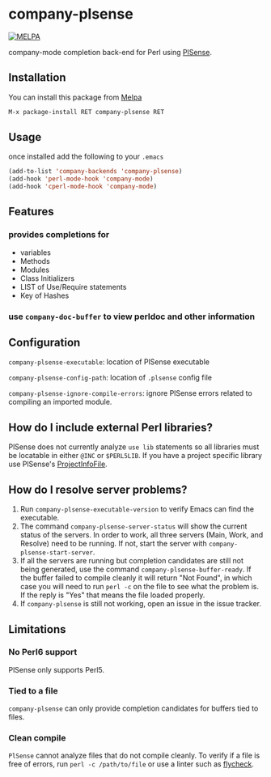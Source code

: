 # company-plsense
[![MELPA](https://melpa.org/packages/company-plsense-badge.svg)](https://melpa.org/#/company-plsense)

company-mode completion back-end for Perl using [PlSense](https://github.com/aki2o/plsense).

## Installation

You can install this package from [Melpa](http://melpa.milkbox.net/)
```lisp
M-x package-install RET company-plsense RET
```

## Usage
once installed add the following to your `.emacs`
```lisp
(add-to-list 'company-backends 'company-plsense)
(add-hook 'perl-mode-hook 'company-mode)
(add-hook 'cperl-mode-hook 'company-mode)
```

## Features

### provides completions for
- variables
- Methods
- Modules
- Class Initializers
- LIST of Use/Require statements
- Key of Hashes

### use `company-doc-buffer` to view perldoc and other information

## Configuration
`company-plsense-executable`: location of PlSense executable

`company-plsense-config-path`: location of `.plsense` config file

`company-plsense-ignore-compile-errors`: ignore PlSense errors related to compiling an imported module.

## How do I include external Perl libraries?
PlSense does not currently analyze `use lib` statements so all libraries must
be locatable in either `@INC` or `$PERL5LIB`. If you have a project specific
library use PlSense's [ProjectInfoFile](https://github.com/aki2o/plsense/wiki/Library#projectmodule).

## How do I resolve server problems?
1. Run `company-plsense-executable-version` to verify Emacs can find the executable.
2. The command `company-plsense-server-status` will show the current status of
   the servers. In order to work, all three servers (Main, Work, and Resolve)
   need to be running. If not, start the server with
   `company-plsense-start-server`.
3. If all the servers are running but completion candidates are still not being
   generated, use the command `company-plsense-buffer-ready`. If the buffer
   failed to compile cleanly it will return "Not Found", in which case you will
   need to run `perl -c` on the file to see what the problem is. If the reply is
   "Yes" that means the file loaded properly.
4. If `company-plsense` is still not working, open an issue in the issue tracker.

## Limitations

### No Perl6 support
PlSense only supports Perl5.

### Tied to a file
`company-plsense` can only provide completion candidates for buffers tied to files.

### Clean compile
`PlSense` cannot analyze files that do not compile cleanly. To verify if a file is
free of errors, run `perl -c /path/to/file` or use a linter such as [flycheck](http://www.flycheck.org/en/latest/).
